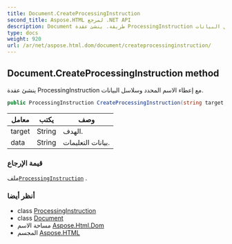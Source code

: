 ```yaml
---
title: Document.CreateProcessingInstruction
second_title: Aspose.HTML لمرجع .NET API
description: Document طريقة. ينشئ عقدة ProcessingInstruction مع إعطاء الاسم المحدد وسلاسل البيانات.
type: docs
weight: 920
url: /ar/net/aspose.html.dom/document/createprocessinginstruction/
---
```

## Document.CreateProcessingInstruction method

ينشئ عقدة ProcessingInstruction مع إعطاء الاسم المحدد وسلاسل البيانات.

```csharp
public ProcessingInstruction CreateProcessingInstruction(string target, string data)
```

| معامل | يكتب | وصف |
| --- | --- | --- |
| target | String | الهدف. |
| data | String | بيانات التعليمات. |

### قيمة الإرجاع

ملف[`ProcessingInstruction`](../../processinginstruction/) .

### أنظر أيضا

* class [ProcessingInstruction](../../processinginstruction/)
* class [Document](../)
* مساحة الاسم [Aspose.Html.Dom](../../document/)
* المجسم [Aspose.HTML](../../../)


